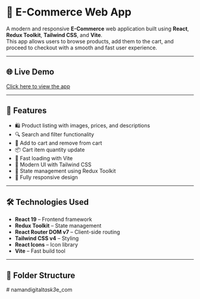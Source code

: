 # 🛒 E-Commerce Web App

A modern and responsive **E-Commerce** web application built using **React**, **Redux Toolkit**, **Tailwind CSS**, and **Vite**.  
This app allows users to browse products, add them to the cart, and proceed to checkout with a smooth and fast user experience.

---

## 🌐 Live Demo
[Click here to view the app](#) <!-- Replace # with your live link after deployment -->

---

## 📌 Features
- 🛍 Product listing with images, prices, and descriptions
- 🔍 Search and filter functionality
- 🛒 Add to cart and remove from cart
- 📦 Cart item quantity update
- 🚀 Fast loading with Vite
- 🎨 Modern UI with Tailwind CSS
- 🔄 State management using Redux Toolkit
- 📱 Fully responsive design

---

## 🛠️ Technologies Used
- **React 19** – Frontend framework
- **Redux Toolkit** – State management
- **React Router DOM v7** – Client-side routing
- **Tailwind CSS v4** – Styling
- **React Icons** – Icon library
- **Vite** – Fast build tool

---

## 📂 Folder Structure
#   n a m a n d i g i t a l _ t a s k 3 _ e _ c o m  
 